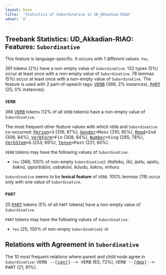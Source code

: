 ```yaml
---
layout: base
title:  'Statistics of Subordinative in UD_Akkadian-RIAO'
udver: '2'
---
```


## Treebank Statistics: UD_Akkadian-RIAO: Features: `Subordinative`

This feature is language-specific.
It occurs with 1 different values: `Yes`.

391 tokens (2%) have a non-empty value of `Subordinative`.
132 types (5%) occur at least once with a non-empty value of `Subordinative`.
78 lemmas (5%) occur at least once with a non-empty value of `Subordinative`.
The feature is used with 2 part-of-speech tags: <tt><a href="akk_riao-pos-VERB.html">VERB</a></tt> (366; 2% instances), <tt><a href="akk_riao-pos-PART.html">PART</a></tt> (25; 0% instances).

### `VERB`

366 <tt><a href="akk_riao-pos-VERB.html">VERB</a></tt> tokens (12% of all `VERB` tokens) have a non-empty value of `Subordinative`.

The most frequent other feature values with which `VERB` and `Subordinative` co-occurred: <tt><a href="akk_riao-feat-Person.html">Person</a></tt><tt>=3</tt> (319; 87%), <tt><a href="akk_riao-feat-Gender.html">Gender</a></tt><tt>=Masc</tt> (310; 85%), <tt><a href="akk_riao-feat-Mood.html">Mood</a></tt><tt>=Ind</tt> (308; 84%), <tt><a href="akk_riao-feat-VerbForm.html">VerbForm</a></tt><tt>=Fin</tt> (308; 84%), <tt><a href="akk_riao-feat-Number.html">Number</a></tt><tt>=Sing</tt> (285; 78%), <tt><a href="akk_riao-feat-VerbStem.html">VerbStem</a></tt><tt>=G</tt> (253; 69%), <tt><a href="akk_riao-feat-Tense.html">Tense</a></tt><tt>=Past</tt> (221; 60%).

`VERB` tokens may have the following values of `Subordinative`:

* `Yes` (366; 100% of non-empty `Subordinative`): <em>ittallaku, īšû, ipēlu, apēlu, šaknū, ipparšidūni, usbakūni, ikšudu, šaknu, imhuru</em>

`Subordinative` seems to be **lexical feature** of `VERB`. 100% lemmas (78) occur only with one value of `Subordinative`.

### `PART`

25 <tt><a href="akk_riao-pos-PART.html">PART</a></tt> tokens (5% of all `PART` tokens) have a non-empty value of `Subordinative`.

`PART` tokens may have the following values of `Subordinative`:

* `Yes` (25; 100% of non-empty `Subordinative`): <em>ni</em>

## Relations with Agreement in `Subordinative`

The 10 most frequent relations where parent and child node agree in `Subordinative`:
<tt>VERB --[<tt><a href="akk_riao-dep-conj.html">conj</a></tt>]--> VERB</tt> (83; 73%),
<tt>VERB --[<tt><a href="akk_riao-dep-dep.html">dep</a></tt>]--> PART</tt> (21; 91%).

